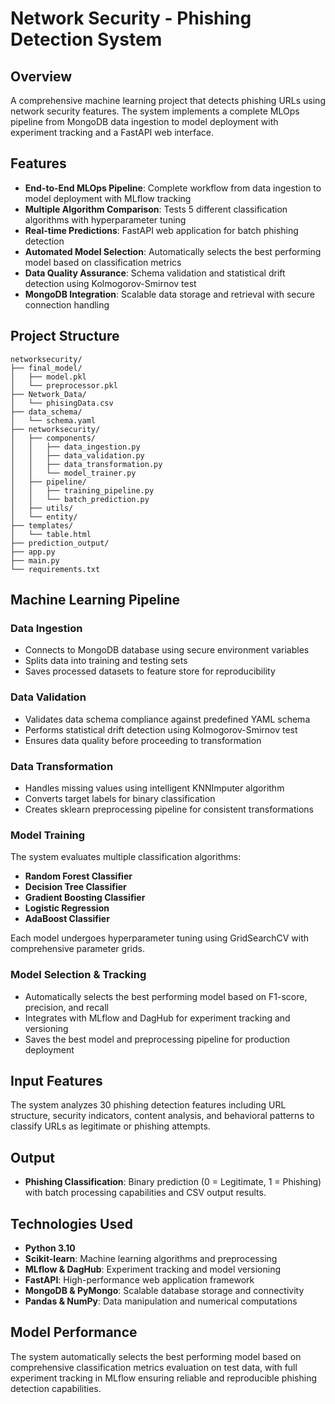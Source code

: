 # Network Security - Phishing Detection System

## Overview

A comprehensive machine learning project that detects phishing URLs using network security features. The system implements a complete MLOps pipeline from MongoDB data ingestion to model deployment with experiment tracking and a FastAPI web interface.

## Features

- **End-to-End MLOps Pipeline**: Complete workflow from data ingestion to model deployment with MLflow tracking
- **Multiple Algorithm Comparison**: Tests 5 different classification algorithms with hyperparameter tuning
- **Real-time Predictions**: FastAPI web application for batch phishing detection
- **Automated Model Selection**: Automatically selects the best performing model based on classification metrics
- **Data Quality Assurance**: Schema validation and statistical drift detection using Kolmogorov-Smirnov test
- **MongoDB Integration**: Scalable data storage and retrieval with secure connection handling

## Project Structure

```
networksecurity/
├── final_model/
│   ├── model.pkl
│   └── preprocessor.pkl
├── Network_Data/
│   └── phisingData.csv
├── data_schema/
│   └── schema.yaml
├── networksecurity/
│   ├── components/
│   │   ├── data_ingestion.py
│   │   ├── data_validation.py
│   │   ├── data_transformation.py
│   │   └── model_trainer.py
│   ├── pipeline/
│   │   ├── training_pipeline.py
│   │   └── batch_prediction.py
│   ├── utils/
│   └── entity/
├── templates/
│   └── table.html
├── prediction_output/
├── app.py
├── main.py
└── requirements.txt
```

## Machine Learning Pipeline

### Data Ingestion

- Connects to MongoDB database using secure environment variables
- Splits data into training and testing sets
- Saves processed datasets to feature store for reproducibility

### Data Validation

- Validates data schema compliance against predefined YAML schema
- Performs statistical drift detection using Kolmogorov-Smirnov test
- Ensures data quality before proceeding to transformation

### Data Transformation

- Handles missing values using intelligent KNNImputer algorithm
- Converts target labels for binary classification
- Creates sklearn preprocessing pipeline for consistent transformations

### Model Training

The system evaluates multiple classification algorithms:

- **Random Forest Classifier**
- **Decision Tree Classifier** 
- **Gradient Boosting Classifier**
- **Logistic Regression**
- **AdaBoost Classifier**

Each model undergoes hyperparameter tuning using GridSearchCV with comprehensive parameter grids.

### Model Selection & Tracking

- Automatically selects the best performing model based on F1-score, precision, and recall
- Integrates with MLflow and DagHub for experiment tracking and versioning
- Saves the best model and preprocessing pipeline for production deployment

## Input Features

The system analyzes 30 phishing detection features including URL structure, security indicators, content analysis, and behavioral patterns to classify URLs as legitimate or phishing attempts.

## Output

- **Phishing Classification**: Binary prediction (0 = Legitimate, 1 = Phishing) with batch processing capabilities and CSV output results.

## Technologies Used

- **Python 3.10**
- **Scikit-learn**: Machine learning algorithms and preprocessing
- **MLflow & DagHub**: Experiment tracking and model versioning
- **FastAPI**: High-performance web application framework
- **MongoDB & PyMongo**: Scalable database storage and connectivity
- **Pandas & NumPy**: Data manipulation and numerical computations

## Model Performance

The system automatically selects the best performing model based on comprehensive classification metrics evaluation on test data, with full experiment tracking in MLflow ensuring reliable and reproducible phishing detection capabilities.

